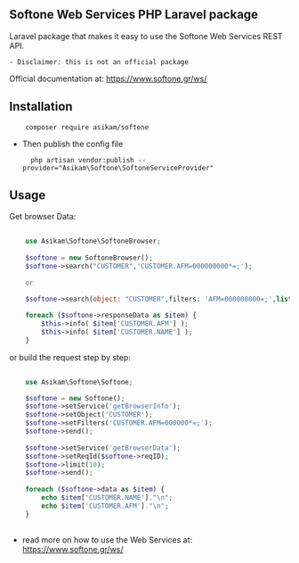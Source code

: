 ## Softone Web Services PHP Laravel package

Laravel package that makes it easy to use the Softone Web Services REST API.

    - Disclaimer: this is not an official package     

Official documentation at: https://www.softone.gr/ws/

## Installation

        composer require asikam/softone

- Then publish the config file

        php artisan vendor:publish --provider="Asikam\Softone\SoftoneServiceProvider"

## Usage

Get browser Data: 

```php
    
    use Asikam\Softone\SoftoneBrowser;
    
    $softone = new SoftoneBrowser();
    $softone->search("CUSTOMER",'CUSTOMER.AFM=000000000*=;');
    
    or    
    
    $softone->search(object: "CUSTOMER",filters: 'AFM=000000000=;',list: 'WebService',start: 0,limit: 30);

    foreach ($softone->responseData as $item) {
        $this->info( $item['CUSTOMER.AFM'] );
        $this->info( $item['CUSTOMER.NAME'] );
    }

```

or build the request step by step:

```php 
    
    use Asikam\Softone\Softone;

    $softone = new Softone();
    $softone->setService('getBrowserInfo');
    $softone->setObject('CUSTOMER');
    $softone->setFilters('CUSTOMER.AFM=000000*=;');
    $softone->send();
    
    $softone->setService('getBrowserData');
    $softone->setReqId($softone->reqID);
    $softone->limit(10);
    $softone->send();
    
    foreach ($softone->data as $item) {
        echo $item['CUSTOMER.NAME']."\n";
        echo $item['CUSTOMER.AFM']."\n";
    }
    
```

- read more on how to use the Web Services at: https://www.softone.gr/ws/
